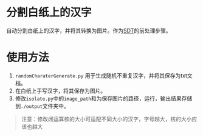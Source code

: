 # 分割白纸上的汉字

自动分割白纸上的汉字，并将其转换为图片。作为[SDT](https://github.com/dailenson/SDT)的前处理步骤。

# 使用方法

1. `randomCharaterGenerate.py` 用于生成随机不重复汉字，并将其保存为txt文档。
2. 在白纸上手写汉字，将其保存为图片。
3. 修改`isolate.py`中的`image_path`和为保存图片的路径，运行，输出结果存储到`./output`文件夹中。
> 注意：修改闭运算核的大小可适配不同大小的汉字，字号越大，核的大小应该也越大